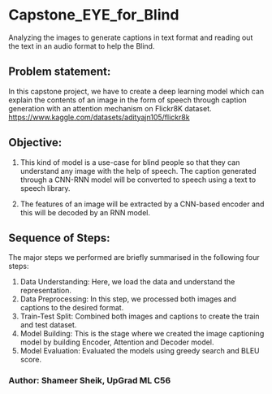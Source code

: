 # Capstone_EYE_for_Blind
Analyzing the images to generate captions in text format and reading out the text in an audio format to help the Blind.

## Problem statement:

In this capstone project, we have to create a deep learning model which can explain the contents of an image in the form of speech through caption generation with an attention mechanism on Flickr8K dataset.
https://www.kaggle.com/datasets/adityajn105/flickr8k


## Objective:

1. This kind of model is a use-case for blind people so that they can understand any image with the help of speech. The caption generated through a CNN-RNN model will be converted to speech using a text to speech library.

2. The features of an image will be extracted by a CNN-based encoder and this will be decoded by an RNN model.

## Sequence of Steps:

The major steps we performed are briefly summarised in the following four steps:

1. Data Understanding: Here, we load the data and understand the representation.
2. Data Preprocessing: In this step, we processed both images and captions to the desired format.
3. Train-Test Split: Combined both images and captions to create the train and test dataset.
4. Model Building: This is the stage where we created the image captioning model by building Encoder, Attention and Decoder model.
5. Model Evaluation: Evaluated the models using greedy search and BLEU score.


### Author: Shameer Sheik, UpGrad ML C56
